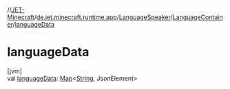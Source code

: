 //[JET-Minecraft](../../../../index.md)/[de.jet.minecraft.runtime.app](../../index.md)/[LanguageSpeaker](../index.md)/[LanguageContainer](index.md)/[languageData](language-data.md)

# languageData

[jvm]\
val [languageData](language-data.md): [Map](https://kotlinlang.org/api/latest/jvm/stdlib/kotlin.collections/-map/index.html)&lt;[String](https://kotlinlang.org/api/latest/jvm/stdlib/kotlin/-string/index.html), JsonElement&gt;
